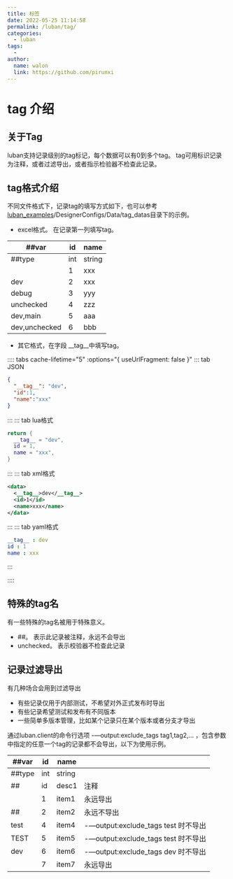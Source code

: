 ```yaml
---
title: 标签
date: 2022-05-25 11:14:58
permalink: /luban/tag/
categories:
  - luban
tags:
  - 
author: 
  name: walon
  link: https://github.com/pirunxi
---
```

# tag 介绍

## 关于Tag

luban支持记录级别的tag标记，每个数据可以有0到多个tag。 tag可用标识记录为注释，或者过滤导出，或者指示检验器不检查此记录。

## tag格式介绍

不同文件格式下，记录tag的填写方式如下，也可以参考 [luban_examples](https://github.com/focus-creative-games/luban_examples)/DesignerConfigs/Data/tag_datas目录下的示例。

- excel格式。 在记录第一列填写tag。

|##var|id|name|
|-|-|-|
|##type|int|string|
||1|xxx|
|dev|2|xxx|
|debug|3|yyy|
|unchecked|4|zzz|
|dev,main|5|aaa|
|dev,unchecked|6|bbb|

- 其它格式，在字段 \_\_tag__中填写tag。

:::: tabs cache-lifetime="5" :options="{ useUrlFragment: false }"
::: tab JSON 
```json
{
  "__tag__": "dev",
  "id":1,
  "name":"xxx"
}
```
:::
::: tab lua格式
```lua
return {
  __tag__ = "dev",
  id = 1,
  name = "xxx",
}
```
:::
::: tab xml格式
```xml
<data>
  <__tag__>dev</__tag__>
  <id>1</id>
  <name>xxx</name>
</data>
```
:::
::: tab yaml格式
```yaml
__tag__ : dev
id : 1
name : xxx
```
:::

::::

## 特殊的tag名

有一些特殊的tag名被用于特殊意义。

- ##。 表示此记录被注释，永远不会导出
- unchecked。 表示校验器不检查此记录

## 记录过滤导出

有几种场合会用到过滤导出

- 有些记录仅用于内部测试，不希望对外正式发布时导出
- 有些记录希望测试和发布有不同版本
- 一些简单多版本管理，比如某个记录只在某个版本或者分支才导出

通过luban.client的命令行选项 -—output:exclude_tags tag1,tag2,... ，包含参数中指定的任意一个tag的记录都不会导出，以下为使用示例。

|##var| id | name |  |
| - | - | - | - |
| ##type | int | string |  |
| ## | id | desc1| 注释 |
| | 1 | item1 | 永远导出 |
|##| 2 | item2 | 永远不导出 |
|test| 4 | item4 | -—output:exclude_tags test 时不导出 |
|TEST| 5 | item5 | -—output:exclude_tags test 时不导出 |
|dev |6 | item6 | -—output:exclude_tags dev 时不导出 |
| | 7|item7| 永远导出 |
